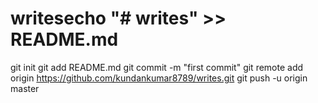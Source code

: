 # writesecho "# writes" >> README.md
git init
git add README.md
git commit -m "first commit"
git remote add origin https://github.com/kundankumar8789/writes.git
git push -u origin master
                
